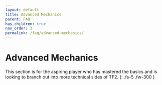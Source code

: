 ```yaml
---
layout: default
title: Advanced Mechanics
parent: FAQ
has_children: true
nav_order: 3
permalink: /faq/advanced-mechanics/
---
```


# Advanced Mechanics
This section is for the aspiring player who has mastered the basics and is looking to branch out into more technical sides of TF2.
{: .fs-5 .fw-300 }